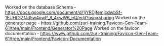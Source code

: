 Worked on the database Schema - https://docs.google.com/document/d/1jYRDjfemjcdwbSf-1EUHfGZfJd5w4qwP_8_4cwW6_eQ/edit?usp=sharing
Worked on the generator page - https://github.com/zuri-training/Favicon-Gen-Team-61/tree/main/Frontend/Generator%20Page
Worked on the favicon documentation - https://www.github.com/zuri-training/Favicon-Gen-Team-61/tree/main/Frontend/Favicon-Documentation
